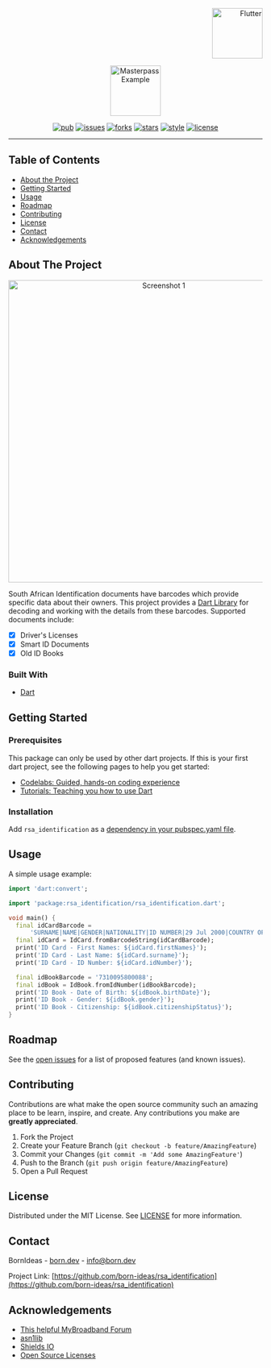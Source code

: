 <!-- PROJECT LOGO -->
<p align="right">
<a href="https://pub.dev">
<img src="https://raw.githubusercontent.com/born-ideas/rsa_identification/master/assets/project_badge.png" height="100" alt="Flutter">
</a>
</p>
<p align="center">
<img src="https://raw.githubusercontent.com/born-ideas/rsa_identification/master/assets/project_logo.png" height="100" alt="Masterpass Example" />
</p>

<!-- PROJECT SHIELDS -->
<p align="center">
<a href="https://pub.dev/packages/rsa_identification"><img src="https://img.shields.io/pub/v/rsa_identification" alt="pub"></a>
<a href="https://github.com/born-ideas/rsa_identification/issues"><img src="https://img.shields.io/github/issues/born-ideas/rsa_identification" alt="issues"></a>
<a href="https://github.com/born-ideas/rsa_identification/network"><img src="https://img.shields.io/github/forks/born-ideas/rsa_identification" alt="forks"></a>
<a href="https://github.com/born-ideas/rsa_identification/stargazers"><img src="https://img.shields.io/github/stars/born-ideas/rsa_identification" alt="stars"></a>
<a href="https://dart.dev/guides/language/effective-dart/style"><img src="https://img.shields.io/badge/style-effective_dart-40c4ff.svg" alt="style"></a>
<a href="https://github.com/born-ideas/rsa_identification/blob/master/LICENSE"><img src="https://img.shields.io/github/license/born-ideas/rsa_identification" alt="license"></a>
</p>

---

<!-- TABLE OF CONTENTS -->
## Table of Contents
* [About the Project](#about-the-project)
* [Getting Started](#getting-started)
* [Usage](#usage)
* [Roadmap](#roadmap)
* [Contributing](#contributing)
* [License](#license)
* [Contact](#contact)
* [Acknowledgements](#acknowledgements)



<!-- ABOUT THE PROJECT -->
## About The Project
<p align="center">
<img src="https://raw.githubusercontent.com/born-ideas/rsa_identification/master/assets/screenshot_1.gif" width="600" alt="Screenshot 1" />
</p>

South African Identification documents have barcodes which provide specific data about their owners. This project provides 
a [Dart Library](https://pub.dev/packages/rsa_identification) for decoding and working with the details from these barcodes.
Supported documents include:
* [x] Driver's Licenses
* [x] Smart ID Documents
* [x] Old ID Books

### Built With
* [Dart](https://dart.dev/)



<!-- GETTING STARTED -->
## Getting Started
### Prerequisites
This package can only be used by other dart projects. If this is your first dart project, see the following pages to help you get started:                   
- [Codelabs: Guided, hands-on coding experience](https://dart.dev/codelabs)
- [Tutorials: Teaching you how to use Dart](https://dart.dev/tutorials)

### Installation
Add `rsa_identification` as a [dependency in your pubspec.yaml file](https://dart.dev/guides/packages).



<!-- USAGE EXAMPLES -->
## Usage
A simple usage example:

```dart
import 'dart:convert';

import 'package:rsa_identification/rsa_identification.dart';

void main() {
  final idCardBarcode =
      'SURNAME|NAME|GENDER|NATIONALITY|ID NUMBER|29 Jul 2000|COUNTRY OF BIRTH|CITIZENSHIP STATUS|26 Jan 2017|23370|SMART ID NUMBER|1234567890123456789012345678901234567890123456789012345678901234567890123456789012345678901234567890';
  final idCard = IdCard.fromBarcodeString(idCardBarcode);
  print('ID Card - First Names: ${idCard.firstNames}');
  print('ID Card - Last Name: ${idCard.surname}');
  print('ID Card - ID Number: ${idCard.idNumber}');

  final idBookBarcode = '7310095800088';
  final idBook = IdBook.fromIdNumber(idBookBarcode);
  print('ID Book - Date of Birth: ${idBook.birthDate}');
  print('ID Book - Gender: ${idBook.gender}');
  print('ID Book - Citizenship: ${idBook.citizenshipStatus}');
}
```



<!-- ROADMAP -->
## Roadmap

See the [open issues](https://github.com/othneildrew/Best-README-Template/issues) for a list of proposed features (and known issues).



<!-- CONTRIBUTING -->
## Contributing

Contributions are what make the open source community such an amazing place to be learn, inspire, and create. Any contributions you make are **greatly appreciated**.

1. Fork the Project
2. Create your Feature Branch (`git checkout -b feature/AmazingFeature`)
3. Commit your Changes (`git commit -m 'Add some AmazingFeature'`)
4. Push to the Branch (`git push origin feature/AmazingFeature`)
5. Open a Pull Request



<!-- LICENSE -->
## License

Distributed under the MIT License. See [LICENSE](LICENSE) for more information.



<!-- CONTACT -->
## Contact

BornIdeas - [born.dev](https://www.born.dev) - [info@born.dev](mailto:support@born.dev)

Project Link: [https://github.com/born-ideas/rsa_identification](https://github.com/born-ideas/rsa_identification)



<!-- ACKNOWLEDGEMENTS -->
## Acknowledgements
* [This helpful MyBroadband Forum](https://mybroadband.co.za/forum/threads/decode-drivers-licence-barcode.382187/)
* [asn1lib](https://pub.dev/packages/asn1lib)
* [Shields IO](https://shields.io)
* [Open Source Licenses](https://choosealicense.com)